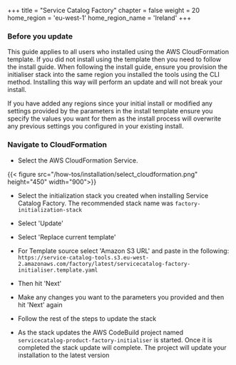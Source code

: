 +++
title = "Service Catalog Factory"
chapter = false
weight = 20
home_region = 'eu-west-1'
home_region_name = 'Ireland'
+++

### Before you update

This guide applies to all users who installed using the AWS CloudFormation template.  If you did not install using the 
template then you need to follow the install guide.  When following the install guide, ensure you provision the 
initialiser stack into the same region you installed the tools using the CLI method.  Installing this way will perform
an update and will not break your install.

If you have added any regions since your initial install or modified any settings provided by the parameters in the
install template ensure you specify the values you want for them as the install process will overwrite any previous
settings you configured in your existing install.

### Navigate to CloudFormation

- Select the AWS CloudFormation Service.

{{< figure src="/how-tos/installation/select_cloudformation.png" height="450" width="900">}}

- Select the initialization stack you created when installing Service Catalog Factory.  The recommended stack name was `factory-initialization-stack`

- Select 'Update'

- Select 'Replace current template' 

- For Template source select 'Amazon S3 URL' and paste in the following:  `https://service-catalog-tools.s3.eu-west-2.amazonaws.com/factory/latest/servicecatalog-factory-initialiser.template.yaml`
  
- Then hit 'Next'

- Make any changes you want to the parameters you provided and then hit 'Next' again

- Follow the rest of the steps to update the stack

- As the stack updates the AWS CodeBuild project named `servicecatalog-product-factory-initialiser` is started.  Once it is completed the stack update will complete.  The project will update your installation to the latest version

